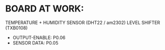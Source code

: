
# BOARD AT WORK:

TEMPERATURE + HUMIDITY SENSOR (DHT22 / am2302)
LEVEL SHIFTER (TXB0108)
  - OUTPUT-ENABLE: P0.06
  - SENSOR DATA: P0.05


